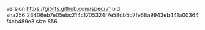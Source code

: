 version https://git-lfs.github.com/spec/v1
oid sha256:23406eb7e05ebc214c1705324f7e58db5d7fe68a9943eb441a00364f4cb489e3
size 856
